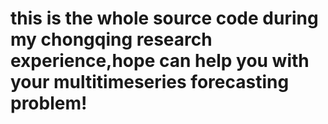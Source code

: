 # this is the whole source code during my chongqing research experience,hope can help you with your multitimeseries forecasting problem!
# 
